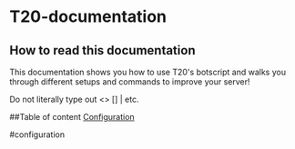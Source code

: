 # T20-documentation

## How to read this documentation

This documentation shows you how to use T20's botscript and walks you through different setups and commands to improve your server!

Do not literally type out <> [] | etc.

##Table of content
[Configuration](#configuration)

#configuration

